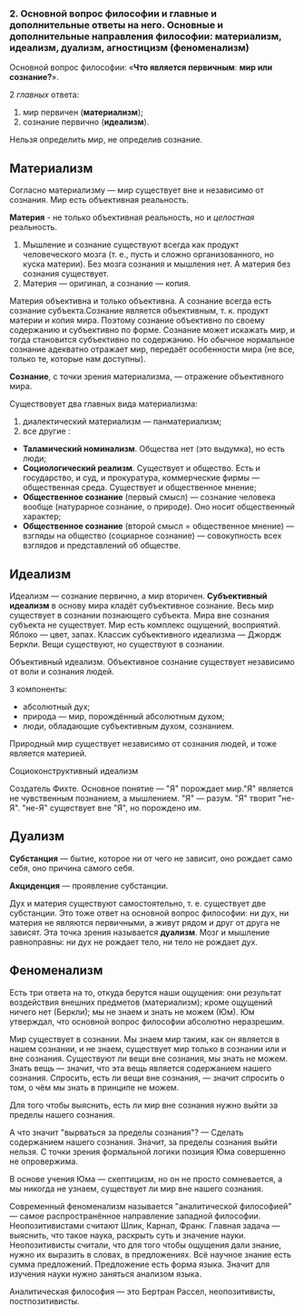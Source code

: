 ### 2. Основной вопрос философии и главные и дополнительные ответы на него. Основные и дополнительные направления философии: материализм, идеализм, дуализм, агностицизм (феноменализм)

Основной вопрос философии: «**Что является первичным**: **мир или сознание?**».

2 *главных* ответа:
1. мир первичен (**материализм**);
2. сознание первично (**идеализм**).

Нельзя определить мир, не определив сознание.


## Материализм

Согласно материализму — мир существует вне и независимо от сознания. Мир есть объективная реальность.

**Материя** - не только объективная реальность, но и *целостная* реальность.

1. Мышление и сознание существуют всегда как продукт человеческого мозга (т. е., пусть и сложно организованного, но куска материи). Без мозга сознания и мышления нет. А материя без сознания существует.
2. Материя — оригинал, а сознание — копия.

Материя объективна и только объективна. А сознание всегда есть сознание субъекта.Сознание является объективным, т. к. продукт материи и копия мира. Поэтому сознание объективно по своему содержанию и субъективно по форме. Сознание может искажать мир, и тогда становится субъективно по содержанию. Но обычное нормальное сознание адекватно отражает мир, передаёт особенности мира (не все, только те, которые нам доступны).

**Сознание**, с точки зрения материализма, — отражение объективного мира.

Существовует два главных вида материализма:
1. диалектический материализм — панматериализм;
2. все другие :
  - **Таламический номинализм**. Общества нет (это выдумка), но есть люди;
  - **Социологический реализм**. Существует и общество. Есть и государство, и суд, и прокуратура, коммерческие фирмы — общественная среда. Существует и общественное мнение;
  - **Общественное сознание** (первый смысл) — сознание человека вообще (натурарное сознание, о природе). Оно носит общественный характер;
  - **Общественное сознание** (второй смысл = общественное мнение) — взгляды на общество (социарное сознание) — совокупность всех взглядов и представлений об обществе.


## Идеализм

Идеализм — сознание первично, а мир вторичен.
**Субъективный идеализм** в основу мира кладёт субъективное сознание. Весь мир существует в сознании познающего субъекта. Мира вне сознания субъекта не существует. Мир есть комплекс ощущений, восприятий. Яблоко — цвет, запах. Классик субъективного идеализма — Джордж Беркли. Вещи существуют, но существуют в сознании.

Объективный идеализм.
Объективное сознание существует независимо от воли и сознания людей.

3 компоненты:
- абсолютный дух;
- природа — мир, порождённый абсолютным духом;
- люди, обладающие субъективным духом, сознанием.

Природный мир существует независимо от сознания людей, и тоже является материей.

Социоконструктивный идеализм

Создатель Фихте. Основное понятие — "Я" порождает мир."Я" является не чувственным познанием, а мышлением. "Я" — разум. "Я" творит "не-Я". "не-Я" существует вне "Я", но порождено им.


## Дуализм

**Субстанция** — бытие, которое ни от чего не зависит, оно рождает само себя, оно причина самого себя.

**Акциденция** — проявление субстанции.

Дух и материя существуют самостоятельно, т. е. существует две субстанции. Это тоже ответ на основной вопрос философии: ни дух, ни материя не являются первичными, а живут рядом и друг от друга не зависят. Эта точка зрения называется **дуализм**. Мозг и мышление равноправны: ни дух не рождает тело, ни тело не рождает дух.


## Феноменализм

Есть три ответа на то, откуда берутся наши ощущения: они результат воздействия внешних предметов (материализм); кроме ощущений ничего нет (Беркли); мы не знаем и знать не можем (Юм).
Юм утверждал, что основной вопрос философии абсолютно неразрешим.

Мир существует в сознании.
Мы знаем мир таким, как он является в нашем сознании, и не знаем, существует мир только в сознании или и вне сознания.
Существуют ли вещи вне сознания, мы знать не можем.
Знать вещь — значит, что эта вещь является содержанием нашего сознания.
Спросить, есть ли вещи вне сознания, — значит спросить о том, о чём мы знать в принципе не можем.

Для того чтобы выяснить, есть ли мир вне сознания нужно выйти за пределы нашего сознания.

А что значит "вырваться за пределы сознания"?
— Сделать содержанием нашего сознания.
Значит, за пределы сознания выйти нельзя.
С точки зрения формальной логики позиция Юма совершенно не опровержима.

В основе учения Юма — скептицизм, но он не просто сомневается, а мы никогда не узнаем, существует ли мир вне нашего сознания.

Современный феноменализм называется "аналитической философией" — самое распространённое направление западной философии.
Неопозитивистами считают Шлик, Карнап, Франк. Главная задача — выяснить, что такое наука, раскрыть суть и значение науки. Неопозитивисты считали, что для того чтобы ощущения дали знание, нужно их выразить в словах, в предложениях. Всё научное знание есть сумма предложений. Предложение есть форма языка. Значит для изучения науки нужно заняться анализом языка.

Аналитическая философия — это Бертран Рассел, неопозитивисты, постпозитивисты.